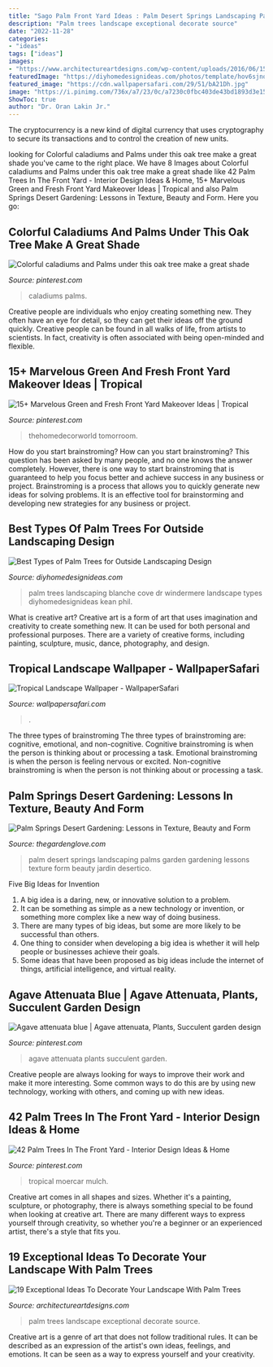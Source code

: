 ```yaml
---
title: "Sago Palm Front Yard Ideas : Palm Desert Springs Landscaping Palms Garden Gardening Lessons Texture Form Beauty Jardin Desertico"
description: "Palm trees landscape exceptional decorate source"
date: "2022-11-28"
categories:
- "ideas"
tags: ["ideas"]
images:
- "https://www.architectureartdesigns.com/wp-content/uploads/2016/06/15-39.jpg"
featuredImage: "https://diyhomedesignideas.com/photos/template/hov6sjnoghjkghu3pko7.jpeg"
featured_image: "https://cdn.wallpapersafari.com/29/51/bA21Dh.jpg"
image: "https://i.pinimg.com/736x/a7/23/0c/a7230c0fbc403de43bd1893d3e15f284.jpg"
ShowToc: true
author: "Dr. Oran Lakin Jr."
---
```



The cryptocurrency is a new kind of digital currency that uses cryptography to secure its transactions and to control the creation of new units.

	

		
looking for Colorful caladiums and Palms under this oak tree make a great shade you've came to the right place. We have 8 Images about Colorful caladiums and Palms under this oak tree make a great shade like 42 Palm Trees In The Front Yard - Interior Design Ideas &amp; Home, 15+ Marvelous Green and Fresh Front Yard Makeover Ideas | Tropical and also Palm Springs Desert Gardening: Lessons in Texture, Beauty and Form. Here you go:
		
    
## Colorful Caladiums And Palms Under This Oak Tree Make A Great Shade

<img loading=lazy src="https://i.pinimg.com/736x/44/c3/43/44c3430debb49d1246a89772dff9bb86.jpg" onerror="this.onerror=null;this.src='https://tse3.mm.bing.net/th?id=OIP.OyQ2V6pfL7sGJTtFWBM0ggHaHj&amp;pid=15.1';" alt="Colorful caladiums and Palms under this oak tree make a great shade">

_Source: pinterest.com_

>caladiums palms. 

	

Creative people are individuals who enjoy creating something new. They often have an eye for detail, so they can get their ideas off the ground quickly. Creative people can be found in all walks of life, from artists to scientists. In fact, creativity is often associated with being open-minded and flexible.

    
## 15+ Marvelous Green And Fresh Front Yard Makeover Ideas | Tropical

<img loading=lazy src="https://i.pinimg.com/736x/a7/23/0c/a7230c0fbc403de43bd1893d3e15f284.jpg" onerror="this.onerror=null;this.src='https://tse1.mm.bing.net/th?id=OIP.hBoLVRrIHnGKcMln_FxAXgHaGu&amp;pid=15.1';" alt="15+ Marvelous Green and Fresh Front Yard Makeover Ideas | Tropical">

_Source: pinterest.com_

>thehomedecorworld tomorroom. 

	

How do you start brainstroming?
How can you start brainstroming? This question has been asked by many people, and no one knows the answer completely. However, there is one way to start brainstroming that is guaranteed to help you focus better and achieve success in any business or project. Brainstroming is a process that allows you to quickly generate new ideas for solving problems. It is an effective tool for brainstorming and developing new strategies for any business or project.

    
## Best Types Of Palm Trees For Outside Landscaping Design

<img loading=lazy src="https://diyhomedesignideas.com/photos/template/hov6sjnoghjkghu3pko7.jpeg" onerror="this.onerror=null;this.src='https://tse1.mm.bing.net/th?id=OIP.xiGEDihahPIEcQfAKAE5-AHaE8&amp;pid=15.1';" alt="Best Types of Palm Trees for Outside Landscaping Design">

_Source: diyhomedesignideas.com_

>palm trees landscaping blanche cove dr windermere landscape types diyhomedesignideas kean phil. 

	

What is creative art?
Creative art is a form of art that uses imagination and creativity to create something new. It can be used for both personal and professional purposes. There are a variety of creative forms, including painting, sculpture, music, dance, photography, and design.

    
## Tropical Landscape Wallpaper - WallpaperSafari

<img loading=lazy src="https://cdn.wallpapersafari.com/29/51/bA21Dh.jpg" onerror="this.onerror=null;this.src='https://tse4.mm.bing.net/th?id=OIP.g6k6mgQ4Mlpdk1kI_YjZ9gHaFj&amp;pid=15.1';" alt="Tropical Landscape Wallpaper - WallpaperSafari">

_Source: wallpapersafari.com_

>. 

	

The three types of brainstroming
The three types of brainstroming are: cognitive, emotional, and non-cognitive. Cognitive brainstroming is when the person is thinking about or processing a task. Emotional brainstroming is when the person is feeling nervous or excited. Non-cognitive brainstroming is when the person is not thinking about or processing a task.

    
## Palm Springs Desert Gardening: Lessons In Texture, Beauty And Form

<img loading=lazy src="https://www.thegardenglove.com/wp-content/uploads/2013/07/palm-springs-desert-landscaping2.jpg" onerror="this.onerror=null;this.src='https://tse3.mm.bing.net/th?id=OIP.ee6z4XEqi-UYrQ44lVisiAHaEi&amp;pid=15.1';" alt="Palm Springs Desert Gardening: Lessons in Texture, Beauty and Form">

_Source: thegardenglove.com_

>palm desert springs landscaping palms garden gardening lessons texture form beauty jardin desertico. 

	

Five Big Ideas for Invention
1. A big idea is a daring, new, or innovative solution to a problem. 
2. It can be something as simple as a new technology or invention, or something more complex like a new way of doing business. 
3. There are many types of big ideas, but some are more likely to be successful than others. 
4. One thing to consider when developing a big idea is whether it will help people or businesses achieve their goals. 
5. Some ideas that have been proposed as big ideas include the internet of things, artificial intelligence, and virtual reality.

    
## Agave Attenuata Blue | Agave Attenuata, Plants, Succulent Garden Design

<img loading=lazy src="https://i.pinimg.com/736x/76/4d/f7/764df7002d46df669f6771f2b908c4f7.jpg" onerror="this.onerror=null;this.src='https://tse3.mm.bing.net/th?id=OIP.Uiaqy1H0YwzdDLq3lBj9egHaJ3&amp;pid=15.1';" alt="Agave attenuata blue | Agave attenuata, Plants, Succulent garden design">

_Source: pinterest.com_

>agave attenuata plants succulent garden. 

	

Creative people are always looking for ways to improve their work and make it more interesting. Some common ways to do this are by using new technology, working with others, and coming up with new ideas.

    
## 42 Palm Trees In The Front Yard - Interior Design Ideas &amp; Home

<img loading=lazy src="https://i.pinimg.com/736x/c6/a3/2e/c6a32edb5cf528387fb0b44522261ca8.jpg" onerror="this.onerror=null;this.src='https://tse1.mm.bing.net/th?id=OIP.7ppIZHoTMiwBwMWxoRwxmAHaJ3&amp;pid=15.1';" alt="42 Palm Trees In The Front Yard - Interior Design Ideas &amp; Home">

_Source: pinterest.com_

>tropical moercar mulch. 

	

Creative art comes in all shapes and sizes. Whether it's a painting, sculpture, or photography, there is always something special to be found when looking at creative art. There are many different ways to express yourself through creativity, so whether you're a beginner or an experienced artist, there's a style that fits you.

    
## 19 Exceptional Ideas To Decorate Your Landscape With Palm Trees

<img loading=lazy src="https://www.architectureartdesigns.com/wp-content/uploads/2016/06/15-39.jpg" onerror="this.onerror=null;this.src='https://tse3.mm.bing.net/th?id=OIP.kBu9ku-TRzb-nKnRBqfeiAHaFj&amp;pid=15.1';" alt="19 Exceptional Ideas To Decorate Your Landscape With Palm Trees">

_Source: architectureartdesigns.com_

>palm trees landscape exceptional decorate source. 

	

Creative art is a genre of art that does not follow traditional rules. It can be described as an expression of the artist's own ideas, feelings, and emotions. It can be seen as a way to express yourself and your creativity.

